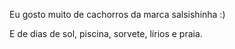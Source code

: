 
Eu gosto muito de cachorros da marca salsishinha :)

E de dias de sol, piscina, sorvete, lírios e praia.
